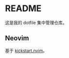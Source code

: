# README

这是我的 dotfile 集中管理仓库。

## Neovim

基于 [kickstart.nvim](https://github.com/nvim-lua/kickstart.nvim)。
